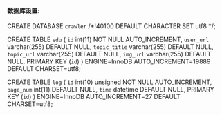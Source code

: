 #### 数据库设置:      
CREATE DATABASE `crawler` /*!40100 DEFAULT CHARACTER SET utf8 */;

CREATE TABLE `edu` (
`id` int(11) NOT NULL AUTO_INCREMENT,
`user_url` varchar(255) DEFAULT NULL,
`topic_title` varchar(255) DEFAULT NULL,
`topic_url` varchar(255) DEFAULT NULL,
`img_url` varchar(255) DEFAULT NULL,
PRIMARY KEY (`id`)
) ENGINE=InnoDB AUTO_INCREMENT=19889 DEFAULT CHARSET=utf8;

CREATE TABLE `log` (
`id` int(10) unsigned NOT NULL AUTO_INCREMENT,
`page_num` int(11) DEFAULT NULL,
`time` datetime DEFAULT NULL,
PRIMARY KEY (`id`)
) ENGINE=InnoDB AUTO_INCREMENT=27 DEFAULT CHARSET=utf8;

